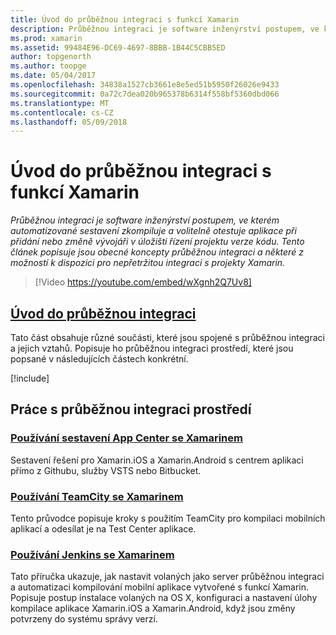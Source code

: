 ```yaml
---
title: Úvod do průběžnou integraci s funkcí Xamarin
description: Průběžnou integraci je software inženýrství postupem, ve kterém automatizované sestavení zkompiluje a volitelně otestuje aplikace při přidání nebo změně vývojáři v úložišti řízení projektu verze kódu. Tento článek popisuje jsou obecné koncepty průběžnou integraci a některé z možností k dispozici pro nepřetržitou integraci s projekty Xamarin.
ms.prod: xamarin
ms.assetid: 99484E96-DC69-4697-8BBB-1B44C5CBB5ED
author: topgenorth
ms.author: toopge
ms.date: 05/04/2017
ms.openlocfilehash: 34838a1527cb3661e8e5ed51b5950f26026e9433
ms.sourcegitcommit: 0a72c7dea020b965378b6314f558bf5360dbd066
ms.translationtype: MT
ms.contentlocale: cs-CZ
ms.lasthandoff: 05/09/2018
---
```

# <a name="introduction-to-continuous-integration-with-xamarin"></a>Úvod do průběžnou integraci s funkcí Xamarin

_Průběžnou integraci je software inženýrství postupem, ve kterém automatizované sestavení zkompiluje a volitelně otestuje aplikace při přidání nebo změně vývojáři v úložišti řízení projektu verze kódu. Tento článek popisuje jsou obecné koncepty průběžnou integraci a některé z možností k dispozici pro nepřetržitou integraci s projekty Xamarin._

> [!Video https://youtube.com/embed/wXgnh2Q7Uv8]


##  <a name="introduction-to-continuous-integrationtoolsciintro-to-cimd"></a>[Úvod do průběžnou integraci](~/tools/ci/intro-to-ci.md)

Tato část obsahuje různé součásti, které jsou spojené s průběžnou integraci a jejich vztahů. Popisuje ho průběžnou integraci prostředí, které jsou popsané v následujících částech konkrétní.

[!include[](~/tools/ci/includes/firewall-information.md)]

## <a name="working-with-continuous-integration-environments"></a>Práce s průběžnou integraci prostředí


### <a name="using-app-center-build-with-xamarinappcenterbuildxamarin"></a>[Používání sestavení App Center se Xamarinem](/appcenter/build/xamarin/)

Sestavení řešení pro Xamarin.iOS a Xamarin.Android s centrem aplikaci přímo z Githubu, služby VSTS nebo Bitbucket.

### <a name="using-teamcity-with-xamarintoolsciteamcitymd"></a>[Používání TeamCity se Xamarinem](~/tools/ci/teamcity.md)

Tento průvodce popisuje kroky s použitím TeamCity pro kompilaci mobilních aplikací a odesílat je na Test Center aplikace.

### <a name="using-jenkins-with-xamarintoolscijenkins-walkthroughmd"></a>[Používání Jenkins se Xamarinem](~/tools/ci/jenkins-walkthrough.md)

Tato příručka ukazuje, jak nastavit volaných jako server průběžnou integraci a automatizaci kompilování mobilní aplikace vytvořené s funkcí Xamarin. Popisuje postup instalace volaných na OS X, konfiguraci a nastavení úlohy kompilace aplikace Xamarin.iOS a Xamarin.Android, když jsou změny potvrzeny do systému správy verzí.
